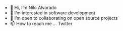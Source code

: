 - 👋 Hi, I’m Nilo Alvarado
- 👀 I’m interested in software development
- 💞️ I’m open to collaborating on open source projects
- 📫 How to reach me ... Twitter

<!---
nfa1/nfa1 is a ✨ special ✨ repository because its `README.md` (this file) appears on your GitHub profile.
You can click the Preview link to take a look at your changes.
--->
